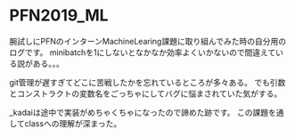 # PFN2019_ML

腕試しにPFNのインターンMachineLearing課題に取り組んでみた時の自分用のログです。
minibatchを1にしないとなかなか効率よくいかないので間違えている説がある。。。

git管理が遅すぎてどこに苦戦したかを忘れているところが多々ある。
でも引数とコンストラクトの変数名をごっちゃにしてバグに悩まされていた気がする。


_kadaiは途中で実装がめちゃくちゃになったので諦めた跡です。
この課題を通してclassへの理解が深まった。
